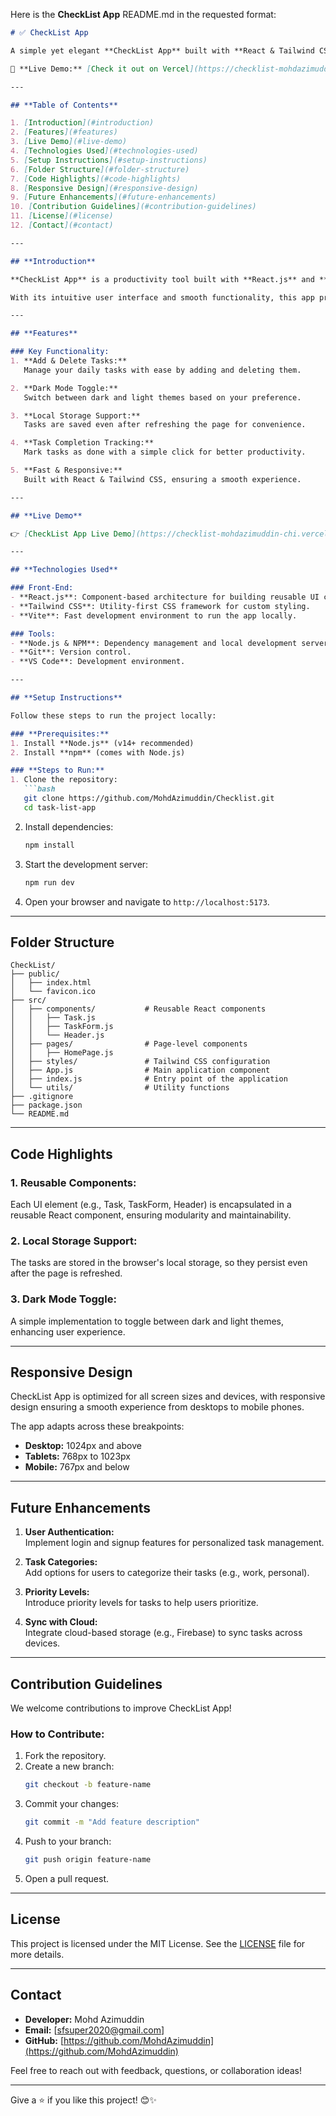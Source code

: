 Here is the **CheckList App** README.md in the requested format:

```md
# ✅ CheckList App

A simple yet elegant **CheckList App** built with **React & Tailwind CSS**, featuring **dark mode, local storage support, and task completion tracking**.  

🚀 **Live Demo:** [Check it out on Vercel](https://checklist-mohdazimuddin-chi.vercel.app/)  

---

## **Table of Contents**

1. [Introduction](#introduction)  
2. [Features](#features)  
3. [Live Demo](#live-demo)  
4. [Technologies Used](#technologies-used)  
5. [Setup Instructions](#setup-instructions)  
6. [Folder Structure](#folder-structure)  
7. [Code Highlights](#code-highlights)  
8. [Responsive Design](#responsive-design)  
9. [Future Enhancements](#future-enhancements)  
10. [Contribution Guidelines](#contribution-guidelines)  
11. [License](#license)  
12. [Contact](#contact)

---

## **Introduction**

**CheckList App** is a productivity tool built with **React.js** and **Tailwind CSS** that allows users to manage tasks efficiently. It offers features like dark mode, local storage support, and task completion tracking. This app is perfect for staying organized and on top of your daily to-dos.  

With its intuitive user interface and smooth functionality, this app provides a seamless experience across devices.  

---

## **Features**

### Key Functionality:
1. **Add & Delete Tasks:**  
   Manage your daily tasks with ease by adding and deleting them.

2. **Dark Mode Toggle:**  
   Switch between dark and light themes based on your preference.

3. **Local Storage Support:**  
   Tasks are saved even after refreshing the page for convenience.

4. **Task Completion Tracking:**  
   Mark tasks as done with a simple click for better productivity.

5. **Fast & Responsive:**  
   Built with React & Tailwind CSS, ensuring a smooth experience.

---

## **Live Demo**

👉 [CheckList App Live Demo](https://checklist-mohdazimuddin-chi.vercel.app/)

---

## **Technologies Used**

### Front-End:
- **React.js**: Component-based architecture for building reusable UI components.  
- **Tailwind CSS**: Utility-first CSS framework for custom styling.  
- **Vite**: Fast development environment to run the app locally.  

### Tools:
- **Node.js & NPM**: Dependency management and local development server.  
- **Git**: Version control.  
- **VS Code**: Development environment.

---

## **Setup Instructions**

Follow these steps to run the project locally:

### **Prerequisites:**
1. Install **Node.js** (v14+ recommended)  
2. Install **npm** (comes with Node.js)

### **Steps to Run:**
1. Clone the repository:  
   ```bash
   git clone https://github.com/MohdAzimuddin/Checklist.git
   cd task-list-app
   ```
2. Install dependencies:  
   ```bash
   npm install
   ```
3. Start the development server:  
   ```bash
   npm run dev
   ```
4. Open your browser and navigate to `http://localhost:5173`.

---

## **Folder Structure**

```
CheckList/
├── public/
│   ├── index.html
│   └── favicon.ico
├── src/
│   ├── components/           # Reusable React components
│   │   ├── Task.js
│   │   ├── TaskForm.js
│   │   └── Header.js
│   ├── pages/                # Page-level components
│   │   ├── HomePage.js
│   ├── styles/               # Tailwind CSS configuration
│   ├── App.js                # Main application component
│   ├── index.js              # Entry point of the application
│   └── utils/                # Utility functions
├── .gitignore
├── package.json
└── README.md
```

---

## **Code Highlights**

### 1. **Reusable Components:**
Each UI element (e.g., Task, TaskForm, Header) is encapsulated in a reusable React component, ensuring modularity and maintainability.

### 2. **Local Storage Support:**
The tasks are stored in the browser's local storage, so they persist even after the page is refreshed.

### 3. **Dark Mode Toggle:**
A simple implementation to toggle between dark and light themes, enhancing user experience.

---

## **Responsive Design**

CheckList App is optimized for all screen sizes and devices, with responsive design ensuring a smooth experience from desktops to mobile phones.  

The app adapts across these breakpoints:
- **Desktop:** 1024px and above  
- **Tablets:** 768px to 1023px  
- **Mobile:** 767px and below  

---

## **Future Enhancements**

1. **User Authentication:**  
   Implement login and signup features for personalized task management.

2. **Task Categories:**  
   Add options for users to categorize their tasks (e.g., work, personal).

3. **Priority Levels:**  
   Introduce priority levels for tasks to help users prioritize.

4. **Sync with Cloud:**  
   Integrate cloud-based storage (e.g., Firebase) to sync tasks across devices.

---

## **Contribution Guidelines**

We welcome contributions to improve CheckList App!  

### How to Contribute:
1. Fork the repository.  
2. Create a new branch:  
   ```bash
   git checkout -b feature-name
   ```
3. Commit your changes:  
   ```bash
   git commit -m "Add feature description"
   ```
4. Push to your branch:  
   ```bash
   git push origin feature-name
   ```
5. Open a pull request.

---

## **License**

This project is licensed under the MIT License. See the [LICENSE](LICENSE) file for more details.

---

## **Contact**

- **Developer:** Mohd Azimuddin  
- **Email:** [sfsuper2020@gmail.com]  
- **GitHub:** [https://github.com/MohdAzimuddin](https://github.com/MohdAzimuddin)  

Feel free to reach out with feedback, questions, or collaboration ideas!

---

Give a ⭐ if you like this project! 😊✨
```
